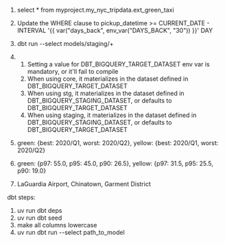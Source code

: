 1. select * from myproject.my_nyc_tripdata.ext_green_taxi
2. Update the WHERE clause to pickup_datetime >= CURRENT_DATE - INTERVAL '{{ var("days_back", env_var("DAYS_BACK", "30")) }}' DAY
3. dbt run --select models/staging/+
4. 
   1. Setting a value for DBT_BIGQUERY_TARGET_DATASET env var is mandatory, or it'll fail to compile
   2. When using core, it materializes in the dataset defined in DBT_BIGQUERY_TARGET_DATASET
   3. When using stg, it materializes in the dataset defined in DBT_BIGQUERY_STAGING_DATASET, or defaults to DBT_BIGQUERY_TARGET_DATASET
   4. When using staging, it materializes in the dataset defined in DBT_BIGQUERY_STAGING_DATASET, or defaults to DBT_BIGQUERY_TARGET_DATASET

5. green: {best: 2020/Q1, worst: 2020/Q2}, yellow: {best: 2020/Q1, worst: 2020/Q2}
6. green: {p97: 55.0, p95: 45.0, p90: 26.5}, yellow: {p97: 31.5, p95: 25.5, p90: 19.0}
7. LaGuardia Airport, Chinatown, Garment District

dbt steps:
1. uv run dbt deps 
2. uv run dbt seed
3. make all columns lowercase
4. uv run dbt run --select path_to_model
